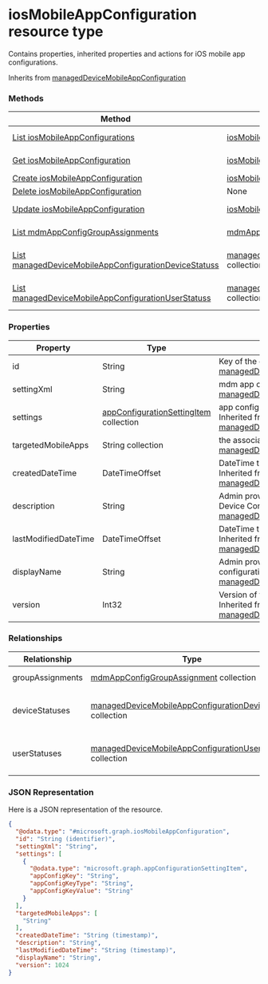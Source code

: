 ﻿# iosMobileAppConfiguration resource type

Contains properties, inherited properties and actions for iOS mobile app configurations.

Inherits from [managedDeviceMobileAppConfiguration](../resources/intune_apps_manageddevicemobileappconfiguration.md)

### Methods
|Method|Return Type|Description|
|---|---|---|
|[List iosMobileAppConfigurations](../api/intune_apps_iosmobileappconfiguration_list.md)|[iosMobileAppConfiguration](../resources/intune_apps_iosmobileappconfiguration.md) collection|List properties and relationships of the [iosMobileAppConfiguration](../resources/intune_apps_iosmobileappconfiguration.md) objects.|
|[Get iosMobileAppConfiguration](../api/intune_apps_iosmobileappconfiguration_get.md)|[iosMobileAppConfiguration](../resources/intune_apps_iosmobileappconfiguration.md)|Read properties and relationships of the [iosMobileAppConfiguration](../resources/intune_apps_iosmobileappconfiguration.md) object.|
|[Create iosMobileAppConfiguration](../api/intune_apps_iosmobileappconfiguration_create.md)|[iosMobileAppConfiguration](../resources/intune_apps_iosmobileappconfiguration.md)|Create a new [iosMobileAppConfiguration](../resources/intune_apps_iosmobileappconfiguration.md) object.|
|[Delete iosMobileAppConfiguration](../api/intune_apps_iosmobileappconfiguration_delete.md)|None|Deletes a [iosMobileAppConfiguration](../resources/intune_apps_iosmobileappconfiguration.md).|
|[Update iosMobileAppConfiguration](../api/intune_apps_iosmobileappconfiguration_update.md)|[iosMobileAppConfiguration](../resources/intune_apps_iosmobileappconfiguration.md)|Update the properties of a [iosMobileAppConfiguration](../resources/intune_apps_iosmobileappconfiguration.md) object.|
|[List mdmAppConfigGroupAssignments](../api/intune_apps_iosmobileappconfiguration_list_mdmappconfiggroupassignment.md)|[mdmAppConfigGroupAssignment](../resources/intune_apps_mdmappconfiggroupassignment.md) collection|Get the mdmAppConfigGroupAssignments from the groupAssignments navigation property.|
|[List managedDeviceMobileAppConfigurationDeviceStatuss](../api/intune_apps_iosmobileappconfiguration_list_manageddevicemobileappconfigurationdevicestatus.md)|[managedDeviceMobileAppConfigurationDeviceStatus](../resources/intune_apps_manageddevicemobileappconfigurationdevicestatus.md) collection|Get the managedDeviceMobileAppConfigurationDeviceStatuss from the deviceStatuses navigation property.|
|[List managedDeviceMobileAppConfigurationUserStatuss](../api/intune_apps_iosmobileappconfiguration_list_manageddevicemobileappconfigurationuserstatus.md)|[managedDeviceMobileAppConfigurationUserStatus](../resources/intune_apps_manageddevicemobileappconfigurationuserstatus.md) collection|Get the managedDeviceMobileAppConfigurationUserStatuss from the userStatuses navigation property.|

### Properties
|Property|Type|Description|
|---|---|---|
|id|String|Key of the entity. Inherited from [managedDeviceMobileAppConfiguration](../resources/intune_apps_manageddevicemobileappconfiguration.md)|
|settingXml|String|mdm app configuration. Inherited from [managedDeviceMobileAppConfiguration](../resources/intune_apps_manageddevicemobileappconfiguration.md)|
|settings|[appConfigurationSettingItem](../resources/intune_apps_appconfigurationsettingitem.md) collection|app configuration setting items. Inherited from [managedDeviceMobileAppConfiguration](../resources/intune_apps_manageddevicemobileappconfiguration.md)|
|targetedMobileApps|String collection|the associated app. Inherited from [managedDeviceMobileAppConfiguration](../resources/intune_apps_manageddevicemobileappconfiguration.md)|
|createdDateTime|DateTimeOffset|DateTime the object was created. Inherited from [managedDeviceMobileAppConfiguration](../resources/intune_apps_manageddevicemobileappconfiguration.md)|
|description|String|Admin provided description of the Device Configuration. Inherited from [managedDeviceMobileAppConfiguration](../resources/intune_apps_manageddevicemobileappconfiguration.md)|
|lastModifiedDateTime|DateTimeOffset|DateTime the object was last modified. Inherited from [managedDeviceMobileAppConfiguration](../resources/intune_apps_manageddevicemobileappconfiguration.md)|
|displayName|String|Admin provided name of the device configuration. Inherited from [managedDeviceMobileAppConfiguration](../resources/intune_apps_manageddevicemobileappconfiguration.md)|
|version|Int32|Version of the device configuration. Inherited from [managedDeviceMobileAppConfiguration](../resources/intune_apps_manageddevicemobileappconfiguration.md)|

### Relationships
|Relationship|Type|Description|
|---|---|---|
|groupAssignments|[mdmAppConfigGroupAssignment](../resources/intune_apps_mdmappconfiggroupassignment.md) collection|the associated group assignments. Inherited from [managedDeviceMobileAppConfiguration](../resources/intune_apps_manageddevicemobileappconfiguration.md)|
|deviceStatuses|[managedDeviceMobileAppConfigurationDeviceStatus](../resources/intune_apps_manageddevicemobileappconfigurationdevicestatus.md) collection|List of ManagedDeviceMobileAppConfigurationDeviceStatus. Inherited from [managedDeviceMobileAppConfiguration](../resources/intune_apps_manageddevicemobileappconfiguration.md)|
|userStatuses|[managedDeviceMobileAppConfigurationUserStatus](../resources/intune_apps_manageddevicemobileappconfigurationuserstatus.md) collection|List of ManagedDeviceMobileAppConfigurationUserStatus. Inherited from [managedDeviceMobileAppConfiguration](../resources/intune_apps_manageddevicemobileappconfiguration.md)|

### JSON Representation
Here is a JSON representation of the resource.
<!-- {
  "blockType": "resource",
  "keyProperty": "id",
  "@odata.type": "microsoft.graph.iosMobileAppConfiguration"
}
-->
```json
{
  "@odata.type": "#microsoft.graph.iosMobileAppConfiguration",
  "id": "String (identifier)",
  "settingXml": "String",
  "settings": [
    {
      "@odata.type": "microsoft.graph.appConfigurationSettingItem",
      "appConfigKey": "String",
      "appConfigKeyType": "String",
      "appConfigKeyValue": "String"
    }
  ],
  "targetedMobileApps": [
    "String"
  ],
  "createdDateTime": "String (timestamp)",
  "description": "String",
  "lastModifiedDateTime": "String (timestamp)",
  "displayName": "String",
  "version": 1024
}
```



